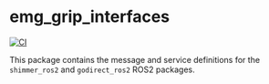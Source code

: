 # emg_grip_interfaces
[![CI](https://github.com/tbazina/emg_grip_interfaces/actions/workflows/ci.yml/badge.svg?branch=main)](https://github.com/tbazina/emg_grip_interfaces/actions/workflows/ci.yml)

This package contains the message and service definitions for the `shimmer_ros2` and `godirect_ros2` ROS2 packages.
